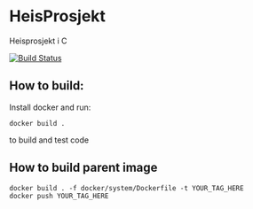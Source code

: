 # HeisProsjekt
Heisprosjekt i C

[![Build Status](https://travis-ci.org/HaavardM/HeisProsjekt.svg)](https://travis-ci.org/HaavardM/HeisProsjekt)

## How to build:

Install docker and run:
```
docker build .
```
to build and test code

## How to build parent image
```
docker build . -f docker/system/Dockerfile -t YOUR_TAG_HERE
docker push YOUR_TAG_HERE
```

